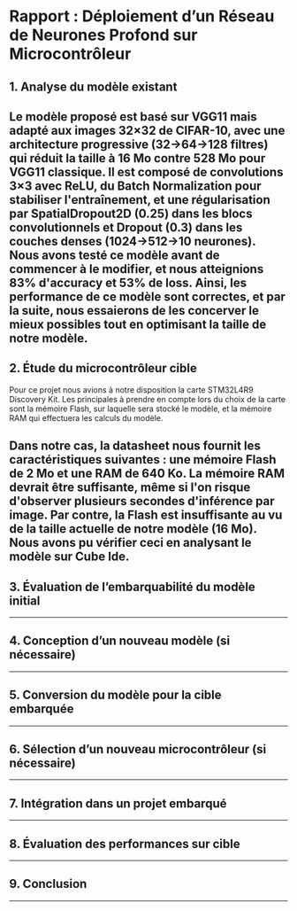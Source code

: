 # Rapport : Déploiement d’un Réseau de Neurones Profond sur Microcontrôleur

## 1. Analyse du modèle existant

Le modèle proposé est basé sur VGG11 mais adapté aux images 32×32 de CIFAR-10, avec une architecture progressive (32→64→128 filtres) qui réduit la taille à 16 Mo contre 528 Mo pour VGG11 classique. Il est composé de convolutions 3×3 avec ReLU, du Batch Normalization pour stabiliser l'entraînement, et une régularisation par SpatialDropout2D (0.25) dans les blocs convolutionnels et Dropout (0.3) dans les couches denses (1024→512→10 neurones). 
Nous avons testé ce modèle avant de commencer à le modifier, et nous atteignions 83% d'accuracy et 53% de loss. Ainsi, les performance de ce modèle sont correctes, et par la suite, nous essaierons de les concerver le mieux possibles tout en optimisant la taille de notre modèle.
---

## 2. Étude du microcontrôleur cible

Pour ce projet nous avions à notre disposition la carte STM32L4R9 Discovery Kit. Les principales à prendre en compte lors du choix de la carte sont la mémoire Flash, sur laquelle sera stocké le modèle, et la mémoire RAM qui effectuera les calculs du modèle.

Dans notre cas, la datasheet nous fournit les caractéristiques suivantes : une mémoire Flash de 2 Mo et une RAM de 640 Ko. La mémoire RAM devrait être suffisante, même si l'on risque d'observer plusieurs secondes d'inférence par image. Par contre, la Flash est insuffisante au vu de la taille actuelle de notre modèle (16 Mo). Nous avons pu vérifier ceci en analysant le modèle sur Cube Ide.
---

## 3. Évaluation de l’embarquabilité du modèle initial

---

## 4. Conception d’un nouveau modèle (si nécessaire)

---

## 5. Conversion du modèle pour la cible embarquée

---

## 6. Sélection d’un nouveau microcontrôleur (si nécessaire)

---

## 7. Intégration dans un projet embarqué

---

## 8. Évaluation des performances sur cible
---

## 9. Conclusion

---
